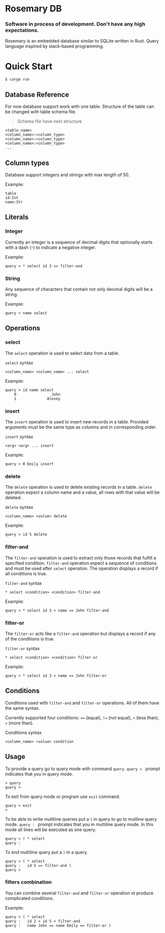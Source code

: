 # Rosemary DB
### Software in process of development. Don't have any high expectations.
Rosemary is an embedded database similar to SQLite written in Rust. Query language inspired by stack-based programming.
# Quick Start

```console
$ cargo run
```

## Database Reference

For now database support work with one table. Structure of the table can be changed with table schema file.
> Schema file have next structure
```file
<table_name>
<column_name>:<column_type>
<column_name>:<column_type>
<column_name>:<column_type>
...
```

## Column types

Database support integers and strings with max length of 50.

Example:
```file
table
id:Int
name:Str
```

## Literals

### Integer

Currently an integer is a sequence of decimal digits that optionally starts with a dash (-) to indicate a negative integer. 

Example:
```console
query > * select id 3 == filter-and
```

### String

Any sequence of characters that contain not only decimal digits will be a string.

Example:
```console
query > name select
```

## Operations

### select

The `select` operation is used to select data from a table.

`select` syntax
```console
<column_name> <column_name> ... select
```

Example:
```console
query > id name select
    0                John
    1              Alexey
```

### insert

The `insert` operation is used to insert new records in a table. Provided arguments must be the same type as columns and in corresponding order.

`insert` syntax
```console
<arg> <arg> ... insert
```

Example:
```console
query > 0 Emily insert
```

### delete

The `delete` operation is used to delete existing records in a table. `delete` operation expect a column name and a value, all rows with that value will be deleted.

`delete` syntax
```console
<column_name> <value> delete
```

Example:
```console
query > id 5 delete
```

### filter-and

The `filter-and` operation is used to extract only those records that fulfill a specified condition. `filter-and` operation expect a sequence of conditions and must be used after `select` operation. The operation displays a record if all conditions is true.

`filter-and` syntax
```console
* select <condition> <condition> filter-and
```

Example:
```console
query > * select id 3 > name == John filter-and
```

### filter-or

The `filter-or` acts like a `filter-and` operation but displays a record if any of the conditions is true.

`filter-or` syntax
```console
* select <condition> <condition> filter-or
```

Example:
```console
query > * select id 3 > name == John filter-or
```

## Conditions

Conditions used with `filter-and` and `filter-or` operations. All of them have the same syntax.

Currently supported four conditions: `==` (equal), `!=` (not equal), `<` (less than), `>` (more than).

Conditions syntax
```console
<column_name> <value> condition
```

## Usage

To provide a query go to query mode with command `query`. `query > ` prompt indicates that you in query mode.
```console
> query
query >
```

To exit from query mode or program use `exit` command.
```console
query > exit
>
```

To be able to write mulitline queries put a `(` in query to go to muliline query mode. `query : ` prompt indicates that you in multiline query mode.
In this mode all lines will be executed as one query.
```console
query > ( * select
query :
```

To end multiline query put a `)` in a query.
```console
query > ( * select
query :   id 5 == filter-and )
query >
```

### filters combination

You can combine several `filter-and` and `filter-or` operation ot produce complicated conditions.

Example:
```console
query > ( * select
query :   id 2 > id 5 < filter-and
query :   name John == name Emily == filter-or )
```
